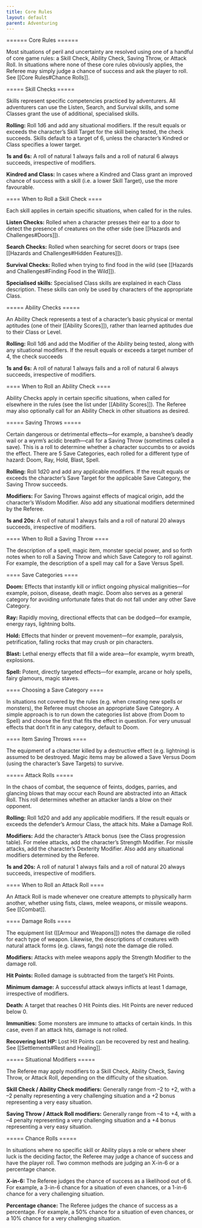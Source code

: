 ```yaml
---
title: Core Rules
layout: default
parent: Adventuring
---
```

====== Core Rules ======

Most situations of peril and uncertainty are resolved using one of a handful of core game rules: a Skill Check, Ability Check, Saving Throw, or Attack Roll. In situations where none of these core rules obviously applies, the Referee may simply judge a chance of success and ask the player to roll. See [[Core Rules#Chance Rolls]].

===== Skill Checks =====

Skills represent specific competencies practiced by adventurers. All adventurers can use the Listen, Search, and Survival skills, and some Classes grant the use of additional, specialised skills.

**Rolling:** Roll 1d6 and add any situational modifiers. If the result equals or exceeds the character’s Skill Target for the skill being tested, the check succeeds. Skills default to a target of 6, unless the character’s Kindred or Class specifies a lower target.

**1s and 6s:** A roll of natural 1 always fails and a roll of natural 6 always succeeds, irrespective of modifiers.

**Kindred and Class:** In cases where a Kindred and Class grant an improved chance of success with a skill (i.e. a lower Skill Target), use the more favourable.

==== When to Roll a Skill Check ====

Each skill applies in certain specific situations, when called for in the rules.

**Listen Checks:** Rolled when a character presses their ear to a door to detect the presence of creatures on the other side (see [[Hazards and Challenges#Doors]]).

**Search Checks:** Rolled when searching for secret doors or traps (see [[Hazards and Challenges#Hidden Features]]).

**Survival Checks:** Rolled when trying to find food in the wild (see [[Hazards and Challenges#Finding Food in the Wild]]).

**Specialised skills:** Specialised Class skills are explained in each Class description. These skills can only be used by characters of the appropriate Class.

===== Ability Checks =====

An Ability Check represents a test of a character’s basic physical or mental aptitudes (one of their [[Ability Scores]]), rather than learned aptitudes due to their Class or Level.

**Rolling:** Roll 1d6 and add the Modifier of the Ability being tested, along with any situational modifiers. If the result equals or exceeds a target number of 4, the check succeeds

**1s and 6s:** A roll of natural 1 always fails and a roll of natural 6 always succeeds, irrespective of modifiers.

==== When to Roll an Ability Check ====

Ability Checks apply in certain specific situations, when called for elsewhere in the rules (see the list under [[Ability Scores]]). The Referee may also optionally call for an Ability Check in other situations as desired.

===== Saving Throws =====

Certain dangerous or detrimental effects—for example, a banshee’s deadly wail or a wyrm’s acidic breath—call for a Saving Throw (sometimes called a save). This is a roll to determine whether a character succumbs to or avoids the effect. There are 5 Save Categories, each rolled for a different type of hazard: Doom, Ray, Hold, Blast, Spell.

**Rolling:** Roll 1d20 and add any applicable modifiers. If the result equals or exceeds the character’s Save Target for the applicable Save Category, the Saving Throw succeeds.

**Modifiers:** For Saving Throws against effects of magical origin, add the character’s Wisdom Modifier. Also add any situational modifiers determined by the Referee.

**1s and 20s:** A roll of natural 1 always fails and a roll of natural 20 always succeeds, irrespective of modifiers.

==== When to Roll a Saving Throw ====

The description of a spell, magic item, monster special power, and so forth notes when to roll a Saving Throw and which Save Category to roll against. For example, the description of a spell may call for a Save Versus Spell.

==== Save Categories ====

**Doom:** Effects that instantly kill or inflict ongoing physical malignities—for example, poison, disease, death magic. Doom also serves as a general category for avoiding unfortunate fates that do not fall under any other Save Category.

**Ray:** Rapidly moving, directional effects that can be dodged—for example, energy rays, lightning bolts.

**Hold:** Effects that hinder or prevent movement—for example, paralysis, petrification, falling rocks that may crush or pin characters.

**Blast:** Lethal energy effects that fill a wide area—for example, wyrm breath, explosions.

**Spell:** Potent, directly targeted effects—for example, arcane or holy spells, fairy glamours, magic staves.

==== Choosing a Save Category ====

In situations not covered by the rules (e.g. when creating new spells or monsters), the Referee must choose an appropriate Save Category. A simple approach is to run down the categories list above (from Doom to Spell) and choose the first that fits the effect in question. For very unusual effects that don’t fit in any category, default to Doom.

==== Item Saving Throws ====

The equipment of a character killed by a destructive effect (e.g. lightning) is assumed to be destroyed. Magic items may be allowed a Save Versus Doom (using the character’s Save Targets) to survive.

===== Attack Rolls =====

In the chaos of combat, the sequence of feints, dodges, parries, and glancing blows that may occur each Round are abstracted into an Attack Roll. This roll determines whether an attacker lands a blow on their opponent.

**Rolling:** Roll 1d20 and add any applicable modifiers. If the result equals or exceeds the defender’s Armour Class, the attack hits. Make a Damage Roll.

**Modifiers:** Add the character’s Attack bonus (see the Class progression table). For melee attacks, add the character’s Strength Modifier. For missile attacks, add the character’s Dexterity Modifier. Also add any situational modifiers determined by the Referee.

**1s and 20s:** A roll of natural 1 always fails and a roll of natural 20 always succeeds, irrespective of modifiers.

==== When to Roll an Attack Roll ====

An Attack Roll is made whenever one creature attempts to physically harm another, whether using fists, claws, melee weapons, or missile weapons. See [[Combat]].

==== Damage Rolls ====

The equipment list ([[Armour and Weapons]]) notes the damage die rolled for each type of weapon. Likewise, the descriptions of creatures with natural attack forms (e.g. claws, fangs) note the damage die rolled.

**Modifiers:** Attacks with melee weapons apply the Strength Modifier to the damage roll.

**Hit Points:** Rolled damage is subtracted from the target’s Hit Points.

**Minimum damage:** A successful attack always inflicts at least 1 damage, irrespective of modifiers.

**Death:** A target that reaches 0 Hit Points dies. Hit Points are never reduced below 0.

**Immunities:** Some monsters are immune to attacks of certain kinds. In this case, even if an attack hits, damage is not rolled.

**Recovering lost HP:** Lost Hit Points can be recovered by rest and healing. See [[Settlements#Rest and Healing]].

===== Situational Modifiers =====

The Referee may apply modifiers to a Skill Check, Ability Check, Saving Throw, or Attack Roll, depending on the difficulty of the situation.

**Skill Check / Ability Check modifiers:** Generally range from –2 to +2, with a –2 penalty representing a very challenging situation and a +2 bonus representing a very easy situation.

**Saving Throw / Attack Roll modifiers:** Generally range from –4 to +4, with a –4 penalty representing a very challenging situation and a +4 bonus representing a very easy situation.

===== Chance Rolls =====

In situations where no specific skill or Ability plays a role or where sheer luck is the deciding factor, the Referee may judge a chance of success and have the player roll. Two common methods are judging an X-in-6 or a percentage chance.

**X-in-6:** The Referee judges the chance of success as a likelihood out of 6. For example, a 3-in-6 chance for a situation of even chances, or a 1-in-6 chance for a very challenging situation.

**Percentage chance:** The Referee judges the chance of success as a percentage. For example, a 50% chance for a situation of even chances, or a 10% chance for a very challenging situation.
